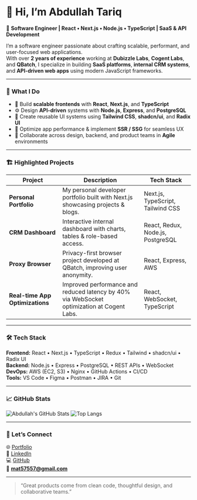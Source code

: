 # 👋 Hi, I’m Abdullah Tariq

🚀 **Software Engineer | React • Next.js • Node.js • TypeScript | SaaS & API Development**

I’m a software engineer passionate about crafting scalable, performant, and user-focused web applications.  
With over **2 years of experience** working at **Dubizzle Labs**, **Cogent Labs**, and **QBatch**, I specialize in building **SaaS platforms**, **internal CRM systems**, and **API-driven web apps** using modern JavaScript frameworks.

---

### 🧩 **What I Do**

- 🧠 Build **scalable frontends** with **React**, **Next.js**, and **TypeScript**  
- ⚙️ Design **API-driven** systems with **Node.js**, **Express**, and **PostgreSQL**  
- 🎨 Create reusable UI systems using **Tailwind CSS**, **shadcn/ui**, and **Radix UI**  
- 🚀 Optimize app performance & implement **SSR / SSG** for seamless UX  
- 🤝 Collaborate across design, backend, and product teams in **Agile** environments  

---

### 🏗️ **Highlighted Projects**

| Project | Description | Tech Stack |
|----------|--------------|-------------|
| **Personal Portfolio** | My personal developer portfolio built with Next.js showcasing projects & blogs. | Next.js, TypeScript, Tailwind CSS |
| **CRM Dashboard** | Interactive internal dashboard with charts, tables & role-based access. | React, Redux, Node.js, PostgreSQL |
| **Proxy Browser** | Privacy-first browser project developed at QBatch, improving user anonymity. | React, Express, AWS |
| **Real-time App Optimizations** | Improved performance and reduced latency by 40% via WebSocket optimization at Cogent Labs. | React, WebSocket, TypeScript |

---

### 🛠️ **Tech Stack**

**Frontend:** React • Next.js • TypeScript • Redux • Tailwind • shadcn/ui • Radix UI  
**Backend:** Node.js • Express • PostgreSQL • REST APIs • WebSocket  
**DevOps:** AWS (EC2, S3) • Nginx • GitHub Actions • CI/CD  
**Tools:** VS Code • Figma • Postman • JIRA • Git  

---

### 📈 **GitHub Stats**

![Abdullah's GitHub Stats](https://github-readme-stats.vercel.app/api?username=atariq12382&show_icons=true&theme=radical)
![Top Langs](https://github-readme-stats.vercel.app/api/top-langs/?username=atariq12382&layout=compact&theme=radical)

---

### 💬 **Let’s Connect**

🌐 [Portfolio](https://personal-portfolio-iota-blush.vercel.app)  
💼 [LinkedIn](https://www.linkedin.com/in/muhammad-abdullah-tariq-00790221a)  
💻 [GitHub](https://github.com/atariq12382)  
📧 **mat57557@gmail.com**

---

> “Great products come from clean code, thoughtful design, and collaborative teams.”

